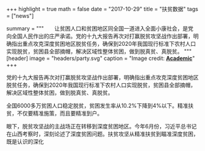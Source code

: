 +++
highlight = true
math = false
date = "2017-10-29"
title = "扶贫数据"
tags = ["news"]

summary = """　　让贫困人口和贫困地区同全国一道进入全面小康社会，是党向全国人民作出的庄严承诺。党的十九大报告再次对打赢脱贫攻坚战作出部署，明确指出重点攻克深度贫困地区脱贫任务，确保到2020年我国现行标准下农村人口实现脱贫，贫困县全部摘帽，解决区域性整体贫困，做到脱真贫、真脱贫。
"""
[header]
image = "headers/party.svg"
caption = "Image credit: [**Academic**](https://github.com/gcushen/hugo-academic/)"
+++


党的十九大报告再次对打赢脱贫攻坚战作出部署，明确指出重点攻克深度贫困地区脱贫任务，确保到2020年我国现行标准下农村人口实现脱贫，贫困县全部摘帽，解决区域性整体贫困，做到脱真贫、真脱贫。

全国6000多万贫困人口稳定脱贫，贫困发生率从10.2%下降到4%以下。精准扶贫，不仅要精准施策，而且要精准到户。

眼下，脱贫攻坚战的主战场正在转移到深度贫困地区。今年6月份，习近平总书记在山西考察时，深刻论述了深度贫困问题。扶贫攻坚从精准扶贫到瞄准深度贫困，既是认识的深化

